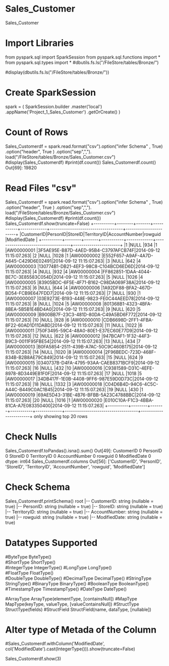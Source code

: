 # Sales_Customer
Sales_Customer

# Import Libraries 
 
from pyspark.sql import SparkSession
from pyspark.sql.functions import *
from pyspark.sql.types import *
#dbutils.fs.ls("/FileStore/tables/Bronze/")
 
#display(dbutils.fs.ls("/FileStore/tables/Bronze/"))
# Create SparkSession
 
spark = (
    SparkSession.builder
    .master('local')
    .appName('Project_1_Sales_Customer')
    .getOrCreate()
)
# Count of Rows
 
Sales_Customerdf = spark.read.format("csv").option("infer Schema" , True) .option("header", True ) .option("sep",","). load("/FileStore/tables/Bronze/Sales_Customer.csv")
#display(Sales_Customerdf)
#print(df.count())
Sales_Customerdf.count()
Out[69]: 19820
# Read Files "csv"
 
Sales_Customerdf = spark.read.format("csv").option("infer Schema" , True) .option("header", True ) .option("sep",","). load("/FileStore/tables/Bronze/Sales_Customer.csv")
#display(Sales_Customerdf)
#print(df.count())
Sales_Customerdf.show(truncate=False)
+----------+--------+-------+-----------+-------------+------------------------------------+-----------------------+
|CustomerID|PersonID|StoreID|TerritoryID|AccountNumber|rowguid                             |ModifiedDate           |
+----------+--------+-------+-----------+-------------+------------------------------------+-----------------------+
|1         |NULL    |934    |1          |AW00000001   |3F5AE95E-B87D-4AED-95B4-C3797AFCB74F|2014-09-12 11:15:07.263|
|2         |NULL    |1028   |1          |AW00000002   |E552F657-A9AF-4A7D-A645-C429D6E02491|2014-09-12 11:15:07.263|
|3         |NULL    |642    |4          |AW00000003   |130774B1-DB21-4EF3-98C8-C104BCD6ED6D|2014-09-12 11:15:07.263|
|4         |NULL    |932    |4          |AW00000004   |FF862851-1DAA-4044-BE7C-3E85583C054D|2014-09-12 11:15:07.263|
|5         |NULL    |1026   |4          |AW00000005   |83905BDC-6F5E-4F71-B162-C98DA069F38A|2014-09-12 11:15:07.263|
|6         |NULL    |644    |4          |AW00000006   |1A92DF88-BFA2-467D-BD54-FCB9E647FDD7|2014-09-12 11:15:07.263|
|7         |NULL    |930    |1          |AW00000007   |03E9273E-B193-448E-9823-FE0C44AEED78|2014-09-12 11:15:07.263|
|8         |NULL    |1024   |5          |AW00000008   |801368B1-4323-4BFA-8BEA-5B5B1E4BD4A0|2014-09-12 11:15:07.263|
|9         |NULL    |620    |5          |AW00000009   |B900BB7F-23C3-481D-80DA-C49A5BD6F772|2014-09-12 11:15:07.263|
|10        |NULL    |928    |6          |AW00000010   |CDB6698D-2FF1-4FBA-8F22-60AD1D11DABD|2014-09-12 11:15:07.263|
|11        |NULL    |1022   |6          |AW00000011   |750F3495-59C4-48A0-80E1-E37EC60E77D9|2014-09-12 11:15:07.263|
|12        |NULL    |622    |6          |AW00000012   |947BCAF1-1F32-44F3-B9C3-0011F95FBE54|2014-09-12 11:15:07.263|
|13        |NULL    |434    |7          |AW00000013   |B0FA5854-2511-439B-A7AC-50C9C460B175|2014-09-12 11:15:07.263|
|14        |NULL    |1020   |8          |AW00000014   |2F96BEDC-723D-468F-834B-B2B8AE79C849|2014-09-12 11:15:07.263|
|15        |NULL    |624    |9          |AW00000015   |0340737B-D4FA-4795-93AA-CAEB8371BCF9|2014-09-12 11:15:07.263|
|16        |NULL    |432    |10         |AW00000016   |C9381589-D31C-4EFE-8978-8D3449EB1F0F|2014-09-12 11:15:07.263|
|17        |NULL    |1018   |5          |AW00000017   |34DB417F-1E0B-4408-9FF6-987E59D0D73C|2014-09-12 11:15:07.263|
|18        |NULL    |1332   |3          |AW00000018   |C04D6B4D-94C6-4C5C-A44C-B449C0AC1B45|2014-09-12 11:15:07.263|
|19        |NULL    |430    |1          |AW00000019   |69AE5D43-31BE-4B76-BFBB-5A23C4788BBC|2014-09-12 11:15:07.263|
|20        |NULL    |1016   |1          |AW00000020   |E010C10A-F1C3-4BBA-81CA-A7E083350400|2014-09-12 11:15:07.263|
+----------+--------+-------+-----------+-------------+------------------------------------+-----------------------+
only showing top 20 rows

# Check Nulls
 
Sales_Customerdf.toPandas().isna().sum()
Out[49]: CustomerID       0
PersonID         0
StoreID          0
TerritoryID      0
AccountNumber    0
rowguid          0
ModifiedDate     0
dtype: int64
Sales_Customerdf.columns
Out[56]: ['CustomerID',
 'PersonID',
 'StoreID',
 'TerritoryID',
 'AccountNumber',
 'rowguid',
 'ModifiedDate']
# Check Schema
Sales_Customerdf.printSchema()
root
 |-- CustomerID: string (nullable = true)
 |-- PersonID: string (nullable = true)
 |-- StoreID: string (nullable = true)
 |-- TerritoryID: string (nullable = true)
 |-- AccountNumber: string (nullable = true)
 |-- rowguid: string (nullable = true)
 |-- ModifiedDate: string (nullable = true)

# Datatypes Supported
 
#ByteType    ByteType()    
#ShortType    ShortType()    
#IntegerType    IntegerType()
#LongType    LongType()    
#FloatType    FloatType()    
#DoubleType    DoubleType()
#DecimalType    DecimalType()
#StringType    StringType()
#BinaryType    BinaryType()
#BooleanType    BooleanType()
#TimestampType    TimestampType()
#DateType    DateType()
 
 
#ArrayType    ArrayType(elementType, [containsNull])
#MapType    MapType(keyType, valueType, [valueContainsNull])
#StructType    StructType(fields)
#StructField    StructField(name, dataType, [nullable])
 
 
# Alter type of Metada of the Column
 
#Sales_Customerdf.withColumn('ModifiedDate', col('ModifiedDate').cast(IntegerType())).show(truncate=False)
 
Sales_Customerdf.show(3)
